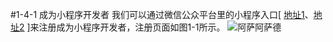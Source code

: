 #1-4-1 成为小程序开发者
我们可以通过微信公众平台里的小程序入口[ [地址1](https://mp.weixin.qq.com/cgi-bin/wx)、[地址2](https://mp.weixin.qq.com/cgi-bin/wxhttps://mp.weixin.qq.com/wxopen/waregister?action=step1) ]来注册成为小程序开发者，注册页面如图1-1所示。
![阿萨阿萨德](/assets/图1-1.png)